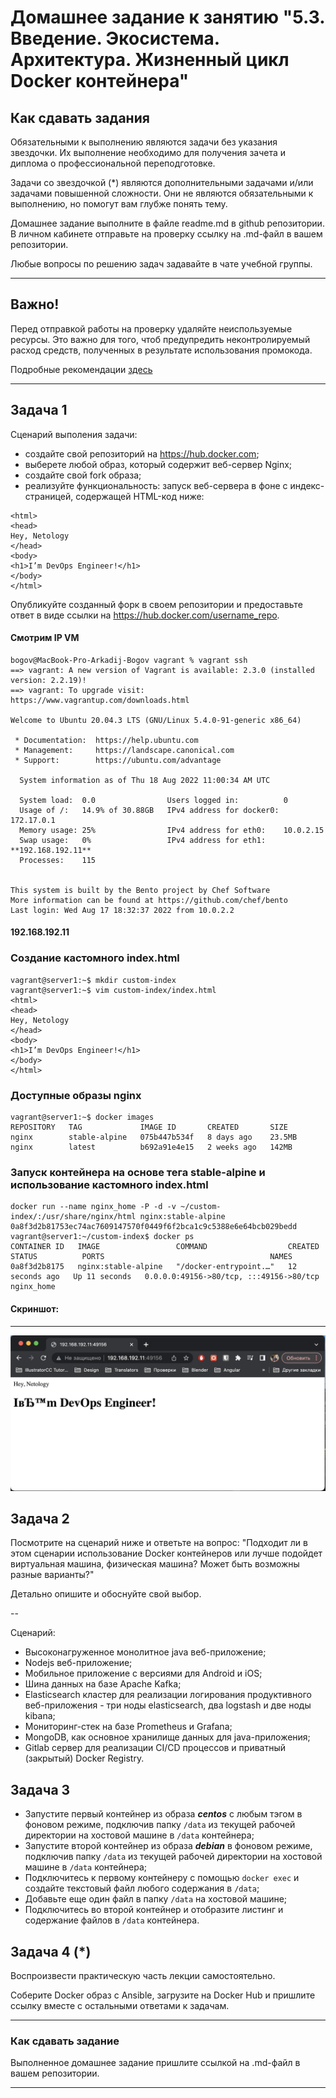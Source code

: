 
# Домашнее задание к занятию "5.3. Введение. Экосистема. Архитектура. Жизненный цикл Docker контейнера"

## Как сдавать задания

Обязательными к выполнению являются задачи без указания звездочки. Их выполнение необходимо для получения зачета и диплома о профессиональной переподготовке.

Задачи со звездочкой (*) являются дополнительными задачами и/или задачами повышенной сложности. Они не являются обязательными к выполнению, но помогут вам глубже понять тему.

Домашнее задание выполните в файле readme.md в github репозитории. В личном кабинете отправьте на проверку ссылку на .md-файл в вашем репозитории.

Любые вопросы по решению задач задавайте в чате учебной группы.

---


## Важно!

Перед отправкой работы на проверку удаляйте неиспользуемые ресурсы.
Это важно для того, чтоб предупредить неконтролируемый расход средств, полученных в результате использования промокода.

Подробные рекомендации [здесь](https://github.com/netology-code/virt-homeworks/blob/virt-11/r/README.md)

---

## Задача 1

Сценарий выполения задачи:

- создайте свой репозиторий на https://hub.docker.com;
- выберете любой образ, который содержит веб-сервер Nginx;
- создайте свой fork образа;
- реализуйте функциональность:
запуск веб-сервера в фоне с индекс-страницей, содержащей HTML-код ниже:
```
<html>
<head>
Hey, Netology
</head>
<body>
<h1>I’m DevOps Engineer!</h1>
</body>
</html>
```
Опубликуйте созданный форк в своем репозитории и предоставьте ответ в виде ссылки на https://hub.docker.com/username_repo.

#### Смотрим IP VM
```
bogov@MacBook-Pro-Arkadij-Bogov vagrant % vagrant ssh
==> vagrant: A new version of Vagrant is available: 2.3.0 (installed version: 2.2.19)!
==> vagrant: To upgrade visit: https://www.vagrantup.com/downloads.html

Welcome to Ubuntu 20.04.3 LTS (GNU/Linux 5.4.0-91-generic x86_64)

 * Documentation:  https://help.ubuntu.com
 * Management:     https://landscape.canonical.com
 * Support:        https://ubuntu.com/advantage

  System information as of Thu 18 Aug 2022 11:00:34 AM UTC

  System load:  0.0                Users logged in:          0
  Usage of /:   14.9% of 30.88GB   IPv4 address for docker0: 172.17.0.1
  Memory usage: 25%                IPv4 address for eth0:    10.0.2.15
  Swap usage:   0%                 IPv4 address for eth1:    **192.168.192.11**
  Processes:    115


This system is built by the Bento project by Chef Software
More information can be found at https://github.com/chef/bento
Last login: Wed Aug 17 18:32:37 2022 from 10.0.2.2
```
#### 192.168.192.11 

### Создание кастомного index.html
```
vagrant@server1:~$ mkdir custom-index
vagrant@server1:~$ vim custom-index/index.html
<html>
<head>
Hey, Netology
</head>
<body>
<h1>I’m DevOps Engineer!</h1>
</body>
</html>
```

### Доступные образы nginx
```
vagrant@server1:~$ docker images
REPOSITORY   TAG             IMAGE ID       CREATED       SIZE
nginx        stable-alpine   075b447b534f   8 days ago    23.5MB
nginx        latest          b692a91e4e15   2 weeks ago   142MB
```

### Запуск контейнера на основе тега stable-alpine и использование кастомного index.html
```
docker run --name nginx_home -P -d -v ~/custom-index/:/usr/share/nginx/html nginx:stable-alpine
0a8f3d2b81753ec74ac7609147570f0449f6f2bca1c9c5388e6e64bcb029bedd
vagrant@server1:~/custom-index$ docker ps
CONTAINER ID   IMAGE                 COMMAND                  CREATED          STATUS          PORTS                                     NAMES
0a8f3d2b8175   nginx:stable-alpine   "/docker-entrypoint.…"   12 seconds ago   Up 11 seconds   0.0.0.0:49156->80/tcp, :::49156->80/tcp   nginx_home
```

#### Скриншот:
____
![1](https://github.com/surgeon09/VagrantConfigs/blob/master/Screenshots/05-03-01.png?raw=true)

## Задача 2

Посмотрите на сценарий ниже и ответьте на вопрос:
"Подходит ли в этом сценарии использование Docker контейнеров или лучше подойдет виртуальная машина, физическая машина? Может быть возможны разные варианты?"

Детально опишите и обоснуйте свой выбор.

--

Сценарий:

- Высоконагруженное монолитное java веб-приложение;
- Nodejs веб-приложение;
- Мобильное приложение c версиями для Android и iOS;
- Шина данных на базе Apache Kafka;
- Elasticsearch кластер для реализации логирования продуктивного веб-приложения - три ноды elasticsearch, два logstash и две ноды kibana;
- Мониторинг-стек на базе Prometheus и Grafana;
- MongoDB, как основное хранилище данных для java-приложения;
- Gitlab сервер для реализации CI/CD процессов и приватный (закрытый) Docker Registry.

## Задача 3

- Запустите первый контейнер из образа ***centos*** c любым тэгом в фоновом режиме, подключив папку ```/data``` из текущей рабочей директории на хостовой машине в ```/data``` контейнера;
- Запустите второй контейнер из образа ***debian*** в фоновом режиме, подключив папку ```/data``` из текущей рабочей директории на хостовой машине в ```/data``` контейнера;
- Подключитесь к первому контейнеру с помощью ```docker exec``` и создайте текстовый файл любого содержания в ```/data```;
- Добавьте еще один файл в папку ```/data``` на хостовой машине;
- Подключитесь во второй контейнер и отобразите листинг и содержание файлов в ```/data``` контейнера.

## Задача 4 (*)

Воспроизвести практическую часть лекции самостоятельно.

Соберите Docker образ с Ansible, загрузите на Docker Hub и пришлите ссылку вместе с остальными ответами к задачам.


---

### Как cдавать задание

Выполненное домашнее задание пришлите ссылкой на .md-файл в вашем репозитории.

---